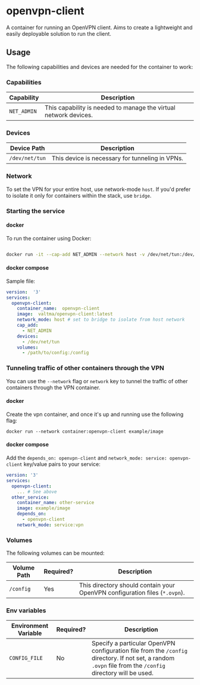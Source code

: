 # openvpn-client

A container for running an OpenVPN client. Aims to create a lightweight and easily deployable solution to run the client.

## Usage

The following capabilities and devices are needed for the container to work:

### Capabilities

| Capability | Description |
|-------------|--------------------------------------------------------------------------------------------------------|
| `NET_ADMIN` | This capability is needed to manage the virtual network devices. |

### Devices

| Device Path | Description |
|-------------------|---------------------------------------------------------|
| `/dev/net/tun` | This device is necessary for tunneling in VPNs. |

### Network
To set the VPN for your entire host, use network-mode `host`. If you'd prefer to isolate it only for containers within the stack, use `bridge`.

### Starting the service

#### docker
  
To run the container using Docker:

```bash

docker run -it --cap-add NET_ADMIN --network host -v /dev/net/tun:/dev/net/tun -v /path/to/config:/config -e CONFIG_FILE=your_config.ovpn valtma/openvpn-client:latest

```

#### docker compose

Sample file:

```yaml
version:  '3'
services:
  openvpn-client:
    container_name:  openvpn-client
    image:  valtma/openvpn-client:latest
    network_mode: host # set to bridge to isolate from host network
    cap_add:
      - NET_ADMIN
    devices:
      - /dev/net/tun
    volumes:
      - /path/to/config:/config
```

### Tunneling traffic of other containers through the VPN

You can use the `--network` flag or `network` key to tunnel the traffic of other containers through the VPN container.

#### docker
Create the vpn container, and once it's up and running use the following flag:

```
docker run --network container:openvpn-client example/image
```

#### docker compose
Add the `depends_on: openvpn-client` and `network_mode: service: openvpn-client` key/value pairs to your service:

```yaml
version: '3'
services:
  openvpn-client:
    ... # See above
  other_service:
    container_name: other-service
    image: example/image
    depends_on:
      - openvpn-client
    network_mode: service:vpn

```

### Volumes

The following volumes can be mounted:

| Volume Path | Required? | Description |
|---------------|---------------|---------------------------------------------------------------------------------------------------------|
| `/config` | Yes | This directory should contain your OpenVPN configuration files (`*.ovpn`). |

### Env variables

| Environment Variable | Required? | Description |
|----------------------|---------------|-----------------------------------------------------------------------------------------------------------------|
| `CONFIG_FILE` | No | Specify a particular OpenVPN configuration file from the `/config` directory. If not set, a random `.ovpn` file from the `/config` directory will be used. |